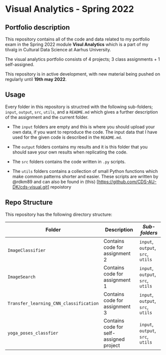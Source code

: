 # Visual Analytics - Spring 2022

## Portfolio description
This repository contains all of the code and data related to my portfolio exam in the Spring 2022 module **Visul Analytics** which is a part of my tilvalg in Cultural Data Science at Aarhus University.  

The visual analytics portfolio consists of 4 projects; 3 class assignments + 1 self-assigned.

This repository is in active development, with new material being pushed on regularly until **19th may 2022**.  



## Usage
Every folder in this repository is structred with the following sub-folders; ```input```, ```output```, ```src```, ```utils```, and a ```README.md``` which gives a further description of the assignment and the current folder.  

- The ```input``` folders are empty and this is where you should upload your own data, if you want to reproduce the code. The input data that I have used for the given code is described in the ```README.md```.

- The ```output``` folders contains my results and it is this folder that you should save your own results when replicating the code. 

- The ```src``` folders contains the code written in ```.py``` scripts. 

- The ```utils``` folders contains a collection of small Python functions which make common patterns shorter and easier. These scripts are written by @rdkm89 and can also be found in (this) [https://github.com/CDS-AU-DK/cds-visual.git] repoistory


## Repo Structure  
This repository has the following directory structure:  

| **Folder** | **Description** | *Sub-folders* |
| ----------- | ----------- | ----------- | 
| ```ImageClassifier``` | Contains code for assignment 2 | ```input```, ```output```, ```src```, ```utils``` |
| ```ImageSearch``` | Contains code for assignment 1 | ```input```, ```output```, ```src```, ```utils``` |
| ```Transfer_learning_CNN_classification``` | Contains code for assignment 3 | ```input```, ```output```, ```src```, ```utils``` |
| ```yoga_poses_classfier``` | Contains code for self-assigned project | ```input```, ```output```, ```src```, ```utils``` |

